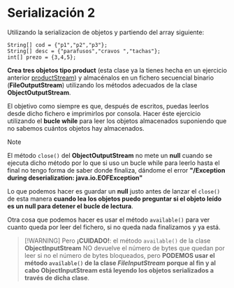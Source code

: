 # Serialización 2

Utilizando la serializacion de objetos y partiendo del array siguiente:
```
String[] cod = {"p1","p2","p3"};
String[] desc = {"parafusos","cravos ","tachas"};
int[] prezo = {3,4,5};
```

**Crea tres objetos tipo product** (esta clase ya la tienes hecha en un ejercicio anterior [productStream](../ProductsStream/)) y almacénalos en un fichero secuencial binario (**FileOutputStream**) utilizando los métodos adecuados de la clase **ObjectOutputStream**.

El objetivo como siempre es que, después de escritos, puedas leerlos desde dicho fichero e imprimirlos por consola. Hacer éste ejercicio utilizando el **bucle while** para leer los objetos almacenados suponiendo que no sabemos cuántos objetos hay almacenados.

> [!NOTE]
> El método `close()` del **ObjectOutputStream** no mete un **null** cuando se ejecuta dicho método por lo que si uso un bucle while para leerlo hasta el final no tengo forma de saber donde finaliza, dándome el error **"/Exception during deserialization: java.io.EOFException"**
> 
> Lo que podemos hacer es guardar un **null** justo antes de lanzar el `close()` de esta manera **cuando lea los objetos puedo preguntar si el objeto leído es un null para detener el bucle de lectura**.
>
> Otra cosa que podemos hacer es usar el método `available()` para ver cuanto queda por leer del fichero, si no queda nada finalizamos y ya está.
> > [!WARNING] Pero **¡CUIDADO!**:  el método `available()` de la clase **ObjectInputStream** NO devuelve el número de bytes que quedan por leer si no el número de bytes bloqueados, pero **PODEMOS usar el método `available()` de la clase ***FileInputStream*** porque al fin y al cabo **ObjectInputStream** está leyendo los objetos serializados a través de dicha clase**.